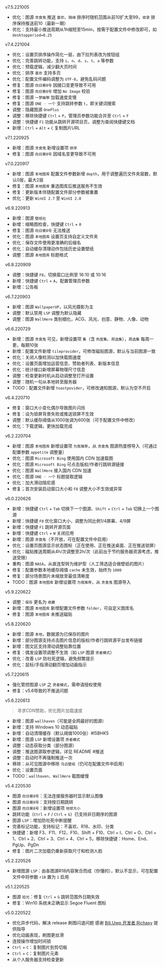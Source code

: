 v7.5.221005

+ 优化：图源 `贪食鬼` 推送 `喜欢`、`随缘` 排序时随机范围从前10扩大至99，`收录` 排序保持推送前10（最新一期）
+ 优化：支持最小推送周期从1h缩短至15min，按需于配置文件中修改即可，如 `desktopperiod=0.25`

v7.4.221004

+ 优化：设置页排序操作简化一层，由下拉列表改为按钮组
+ 优化：完善跳转功能，支持 `i`、`n`、`d`、`s`、`t`、`a` 等参数
+ 优化：预载逻辑，减少翻大页时间
+ 优化：排序 `喜欢` 支持多页
+ 优化：配置文件编码调整为 `UTF-8`，避免乱码问题
+ 修复：图源 `向日葵8号` 因接口变更导致不可用
+ 修复：图源 `向日葵8号` 增加 `No Image` 校验
+ 修复：图源 `一梦幽黎` 加载速度变慢
+ 修复：图源 `ONE · 一个` 支持跳转参数 `t`，即关键词搜索
+ 调整：隐藏图源 `OnePlus`
+ 调整：移除快捷键 `Ctrl` + `P`，管理员参数功能合并至 `Ctrl` + `F`
+ 调整：快捷键 `F1` 功能从跳转开源项目页，调整为查阅快捷键文档
+ 新增：`Ctrl` + `Alt` + `C` 复制图片URL

v7.1.220925

+ 新增：图源 `贪食鬼` 新增设置项 `排序`
+ 修复：图源 `向日葵8号` 因域名变更导致不可用

v7.0.220917

+ 新增：图源 `本地图库` 配置文件参数新增 `depth`，用于调整遍历文件夹层数，默认0层，最大2层
+ 修复：图源 `本地图库` 重选图库后推送服务不生效
+ 修复：更新版本伴随配置文件部分参数被重置
+ 优化：更新 `WinUI 2.7` 至 `WinUI 2.8`

v6.9.220913

+ 新增：图源 `壁纸社`
+ 新增：缩略图检查，快捷键 `Ctrl` + `0`
+ 修复：图源 `向日葵8号` 无法推送
+ 优化：图源 `本地图库` 设置页支持自定义文件夹
+ 优化：保存文件使用更准确的后缀名
+ 优化：自动缓存清理动作包括历史设置壁纸
+ 调整：图源 `本地图库` 标题格式

v6.8.220909

+ 调整：快捷键 `F8`，切换窗口比例至 16:10 或 10:16
+ 新增：快捷键 `Ctrl` + `A`，配置管理员参数
+ 新增：公告板

v6.7.220903

+ 新增：图源 `WallpaperUP`，以风光摄影为主
+ 调整：默认禁用 `LSP` 调整为默认隐藏
+ 调整：图源 `WallHere` 类别细化，ACG、风光、创意、静物、人像、动物

v6.6.220729

+ 新增：图源 `贪食鬼` 可见，新增设置项 `集`（含 `热度集`、`周选集`），`周选集` 每周一更，每期10张
+ 新增：配置文件新增 `tileprovider`，可修改磁贴图源，默认与当前图源一致
+ 优化：关闭人像检测以加快载图速度
+ 优化：设置页面增加运营信息、赞助者列表、新版本信息
+ 优化：统计接口新增屏幕物理尺寸信息
+ 调整：检查更新时机从启动调整至打开设置
+ 调整：随机一句从本地转至服务器
+ TODO：配置文件新增 `toastpovider`，可修改通知图源，默认为空不开启

v6.4.220710

+ 修复：窗口大小变化偶尔导致图片闪烁
+ 修复：设为锁屏背景失败或推送锁屏不生效
+ 调整：默认缓存阈值从1000张调为600张（可于配置文件中修改）
+ 优化：下载逻辑，更快加载完成

v6.2.220704

+ 新增：图源 `本地图库` 新增设置项 `为我推荐`，从 `贪食鬼` 图源热度榜导入（可通过配置参数 `appetite` 调整量）
+ 优化：图源 `Microsoft Bing` 使用国内 CDN 加速载图
+ 优化：图源 `Microsoft Bing` 可点击版权/作者行跳转源链接
+ 优化：图源 `WallHere` 接入国内 CDN 加速
+ 优化：图源 `ONE · 一个` 标题提取逻辑
+ 优化：加大滑动阻尼感
+ 修复；首次安装启动窗口大小和 `F8` 调整大小不生效或异常

v6.0.220626

+ 新增：快捷键 `Ctrl` + `Tab` 切换下一个图源、`Shift` + `Ctrl` + `Tab` 切换上一个图源
+ 新增：快捷键 `F8` 优化窗口大小，调整为同比例1/4屏幕、4/9屏
+ 新增：快捷键 `F1` 跳转开源页面
+ 新增：快捷键 `Ctrl` + `W` 关闭应用
+ 新增：图源 `贪食鬼`（不开放，可在配置文件中启用）
+ 优化：设置页图源显示状态图标（正在使用、正在推送桌面、正在推送锁屏）
+ 优化：磁贴推送周期从4h/次调整至2h/次（此前出于节约服务器资源考虑，推送受限）
+ 重构：图源 `NASA`，从直连型转为维护型（人工筛选适合做壁纸的图片）
+ 修复：配置参数本地缓存阈值 `cache` 未生效，始终为 `1000`
+ 修复：部分场景图片未缩放至最佳清晰度
+ TODO：图源 `本地图库` 新增设置项 `为我推荐`，从 `贪食鬼` 图源导入

v5.9.220622

+ 调整：`保存` 更名为 `收藏`
+ 新增：图源 `本地图库` 新增配置文件参数 `folder`，可自定义图库名
+ 修复：图源 `本地图库` 未推送磁贴

v5.8.220620

+ 新增：图源 `本地`，数据源为已保存的图片
+ 新增：部分图源支持点击图片信息的版权/作者行跳转源平台发布链接
+ 新增：图文区支持滑动调整贴靠位置
+ 修复：偶发设置项调整不生效（如 `LSP` 图源 `贤者模式`）
+ 优化：改善 `LSP` 防社死逻辑，避免频繁提示
+ 优化：鼠标/手指滑动翻页增加动画指示

v5.7.220615

+ 强化管控图源 `LSP` 之 `贤者模式`，需申请授权使用
+ 修复：v5.6导致的不推送问题

v5.6.220613

> 寻求CDN赞助，优化图片加载速度
+ 新增：图源 `wallhaven`（可能是全网最好的图源）
+ 新增：支持 Windows 10 动态磁贴
+ 新增：自动清理缓存（默认阈值1000张）#I5BHK5
+ 新增：图源 `LSP` 新增设置项 `贤者模式`
+ 调整：动态获取分类（部分图源）
+ 调整：推送图源取参逻辑，详见 README #推送
+ 调整：启动时不再强制推送一次
+ 移除：从可见图源中移除 `乌云壁纸`（仍可在配置文件中启用）
+ 优化：设置页面
+ TODO：`wallhaven`、`WallHere` 载图缓慢

v5.4.220530

+ 图源 `向日葵8号`：无法连接服务器时显示默认图像
+ 图源 `向日葵8号`：支持按日期跳转
+ 图源 `向日葵8号`：新增设置项 `地球大小`
+ 跳转功能（`Ctrl` + `F` / `Ctrl` + `G`）已支持非日期序的图源
+ 图源 `LSP`：增加防社死中断提醒
+ 完善标记功能，支持标记：不喜欢、R18、水印、分类
+ 快捷键：新增 F3、F11、F12、F10、Shift + F10、Ctrl + I、Ctrl + O、Ctrl + 1、Ctrl + 2、Ctrl + 3、Ctrl + 4、Ctrl + 5，移除快捷键：Home、End、PgUp、PgDn
+ 修复：图片二次加载仍重新获取尺寸和检测人脸

v5.2.220526

+ 新增图源 `LSP`：由各图源R18内容聚合而成（你懂的），默认不显示，可在配置文件中将参数 `r18` 置为 `1` 启用

v5.1.220525

+ 图源 `拾光`：修复 `Ctrl` + `G` 跳转范围外日期失效
+ 修复：Win10 系统未正确显示 Segoe Fluent 图标

v5.0.220522

+ 优化异步代码，解决 release 刷图闪退问题
  感谢 [Bili.Uwp 开发者 Richasy](https://github.com/Richasy/Bili.Uwp) 提供指导
+ 优化动画表现，刷图更丝滑
+ 连按操作增加时间锁
+ `Ctrl` + `C`：复制图片到剪切板
+ `Ctrl` + `C`：复制图片元素
+ 从个人服务器支持检查更新